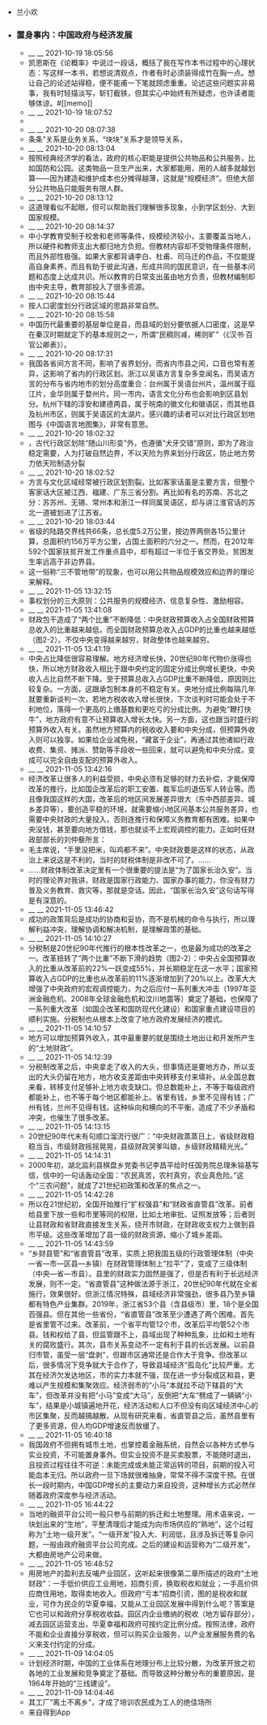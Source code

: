 - 兰小欢
- ### 置身事内：中国政府与经济发展
    - __ __ 2021-10-19 18:05:56
    - 凯恩斯在《论概率》中说过一段话，概括了我在写作本书过程中的心理状态：写这样一本书，若想说清观点，作者有时必须装得成竹在胸一点。想让自己的论述站得稳，便不能甫一下笔就顾虑重重。论述这些问题实非易事，我有时轻描淡写，斩钉截铁，但其实心中始终有所疑虑，也许读者能够体谅。#[[memo]]
    - __ __ 2021-10-19 18:07:52
    - 
    - __ __ 2021-10-20 08:07:38
    - 条条”关系是业务关系，“块块”关系才是领导关系，
    - __ __ 2021-10-20 08:13:04
    - 按照经典经济学的看法，政府的核心职能是提供公共物品和公共服务，比如国防和公园。这类物品一旦生产出来，大家都能用，用的人越多就越划算——因为建造和维护成本也分摊得越薄，这就是“规模经济”。但绝大部分公共物品只能服务有限人群。
    - __ __ 2021-10-20 08:13:12
    - 这道理看似不起眼，但可以帮助我们理解很多现象，小到学区划分、大到国家规模。
    - __ __ 2021-10-20 08:14:37
    - 中小学教育受制于校舍和老师等条件，规模经济较小，主要覆盖当地人，所以硬件和教师支出大都归地方负担。但教材内容却不受物理条件限制，而且外部性极强。如果大家都背诵李白、杜甫、司马迁的作品，不仅能提高自身素养，而且有助于彼此沟通，形成共同的国民意识，在一些基本问题和态度上达成共识。所以教育的日常支出虽由地方负责，但教材编制却由中央主导，教育部投入了很多资源。
    - __ __ 2021-10-20 08:15:44
    - 按人口密度划分行政区域的思路非常自然。
    - __ __ 2021-10-20 08:15:58
    - 中国历代最重要的基层单位是县，而县域的划分要依据人口密度，这是早在秦汉时期就定下的基本规则之一，所谓“民稠则减，稀则旷”（《汉书·百官公卿表》）。
    - __ __ 2021-10-20 08:17:31
    - 我国各省间方言不同，影响了省界划分。而省内市县之间，口音也常有差异，这影响了省内的行政区划。浙江以吴语方言复杂多变闻名，而吴语方言的分布与省内地市的划分高度重合：台州属于吴语台州片，温州属于瓯江片，金华则属于婺州片。同一市内，语言文化分布也会影响到区县划分。杭州下辖的淳安和建德两县，属于皖南的徽文化和徽语区，而其他县及杭州市区，则属于吴语区的太湖片。感兴趣的读者可以对比行政区划地图与《中国语言地图集》，非常有意思。
    - __ __ 2021-10-20 18:02:32
    - ，古代行政区划除“随山川形变”外，也遵循“犬牙交错”原则，即为了政治稳定需要，人为打破自然边界，不以天险为界来划分行政区，防止地方势力依天险制造分裂
    - __ __ 2021-10-20 18:02:52
    - 方言与文化区域经常被行政区划割裂。比如客家话虽是主要方言，但整个客家话大区被江西、福建、广东三省分割。再比如有名的苏南、苏北之分：苏苏州、无锡、常州本和浙江一样同属吴语区，却与讲江淮官话的苏北一道被划进了江苏省。
    - __ __ 2021-10-20 18:03:44
    - 省级的陆路交界线共66条，总长度5.2万公里，按边界两侧各15公里计算，总面积约156万平方公里，占国土面积的六分之一。然而，在2012年592个国家扶贫开发工作重点县中，却有超过一半位于省交界处，贫困发生率远高于非边界县。
    - 这一俗称“三不管地带”的现象，也可以用公共物品规模效应和边界的理论来解释。
    - __ __ 2021-11-05 13:32:15
    - 事权划分的三大原则：公共服务的规模经济、信息复杂性、激励相容。
    - __ __ 2021-11-05 13:41:08
    - 财政包干造成了“两个比重”不断降低：中央财政预算收入占全国财政预算总收入的比重越来越低，而全国财政预算总收入占GDP的比重也越来越低（图2-2）。不仅中央变得越来越穷，财政整体也越来越穷。
    - __ __ 2021-11-05 13:41:19
    - 中央占比降低很容易理解。地方经济增长快，20世纪80年代物价涨得也快，所以地方财政收入相比于跟中央约定的固定分成比例增长更快，中央收入占比自然不断下降。至于预算总收入占GDP比重不断降低，原因则比较复杂。一方面，这跟承包制本身的不稳定有关。央地分成比例每隔几年就要重新谈判一次，若地方税收收入增长很快，下次谈判时可能会处于不利地位，落得一个更高的上缴基数和更吃亏的分成比例。为避免“鞭打快牛”，地方政府有意不让预算收入增长太快。另一方面，这也跟当时盛行的预算外收入有关。虽然地方预算内的税收收入要和中央分成，但预算外收入则可以独享。如果给企业减免税，“藏富于企业”，再通过其他诸如行政收费、集资、摊派、赞助等手段收一些回来，就可以避免和中央分成，变成可以完全自由支配的预算外收入。
    - __ __ 2021-11-05 13:42:16
    - 经济改革让很多人的利益受损，中央必须有足够的财力去补偿，才能保障改革的推行，比如国企改革后的职工安置、裁军后的退伍军人转业等。而且像我国这样的大国，改革后的地区间发展差异很大（东中西部差异、城乡差异等），要创造平稳的环境，就需要缩小地区间基本公共服务差异，也需要中央财政的大量投入，否则连推行和保障义务教育都有困难。如果中央没钱，甚至要向地方借钱，那也就谈不上宏观调控的能力。正如时任财政部部长的刘仲藜所言：
    - 毛主席说，“手里没把米，叫鸡都不来”。中央财政要是这样的状态，从政治上来说这是不利的，当时的财税体制是非改不可了。……
    - ……财政体制改革决定里有一个很重要的提法是“为了国家长治久安”。当时的理论界对我讲，财政是国家行政能力、国家办事的能力，你没有财力普及义务教育、救灾等，那就是空话。因此，“国家长治久安”这句话写得是有深意的。
    - __ __ 2021-11-05 13:46:42
    - 成功的政策背后是成功的协商和妥协，而不是机械的命令与执行，所以理解利益冲突，理解协调和解决机制，是理解政策的基础。
    - __ __ 2021-11-05 14:10:27
    - 分税制是20世纪90年代推行的根本性改革之一，也是最为成功的改革之一。改革扭转了“两个比重”不断下滑的趋势（图2-2）：中央占全国预算收入的比重从改革前的22%一跃变成55%，并长期稳定在这一水平；国家预算收入占GDP的比重也从改革前的11%逐渐增加到了20%以上。改革大大增强了中央政府的宏观调控能力，为之后应付一系列重大冲击（1997年亚洲金融危机、2008年全球金融危机和汶川地震等）奠定了基础，也保障了一系列重大改革（如国企改革和国防现代化建设）和国家重点建设项目的顺利实施。分税制也从根本上改变了地方政府发展经济的模式。
    - __ __ 2021-11-05 14:10:57
    - 地方可以增加预算外收入，其中最重要的就是围绕土地出让和开发所产生的“土地财政”。
    - __ __ 2021-11-05 14:12:39
    - 分税制改革之后，中央拿走了收入的大头，但事情还是要地方办，所以支出的大头仍留在地方，地方收支差距由中央转移支付来填补。从全国总数来看，转移支付足够补上地方收支缺口。但总数能补上，不等于每级政府都能补上，也不等于每个地区都能补上。省里有钱，乡里不见得有钱；广州有钱，兰州不见得有钱。这种纵向和横向的不平衡，造成了不少矛盾和冲突，也催生了很多改革。
    - __ __ 2021-11-05 14:13:15
    - 20世纪90年代末有句顺口溜流行很广：“中央财政蒸蒸日上，省级财政稳稳当当，市级财政摇摇晃晃，县级财政哭爹叫娘，乡级财政精精光光。”
    - __ __ 2021-11-05 14:14:31
    - 2000年初，湖北监利县棋盘乡党委书记李昌平给时任国务院总理朱镕基写信，信中的一句话轰动全国：“农民真苦，农村真穷，农业真危险。”这个“三农问题”，就成了21世纪初政策和改革的焦点之一。
    - __ __ 2021-11-05 14:42:28
    - 所以在21世纪初，全国开始推行“扩权强县”和“财政省直管县”改革。前者给县里下放一些和市里等同的权限，比如土地审批、证照发放等；后者则让县财政和省财政直接发生关系，绕开市财政，在财政收支权力上做到县市平级。这些改革增加了县一级的财政资源，缩小了城乡差距。
    - __ __ 2021-11-05 14:43:59
    - “乡财县管”和“省直管县”改革，实质上把我国五级的行政管理体制（中央—省—市—区县—乡镇）在财政管理体制上“拉平”了，变成了三级体制（中央—省—市县）。县里的财政实力固然是强了，但是否有利于长远经济发展，则不一定。“省直管县”这种做法源于浙江，20世纪90年代就在全省施行，效果很好。但浙江情况特殊，县域经济非常强劲，很多县乃至乡镇都有特色产业集群。2019年，浙江省53个县（含县级市）里，18个是全国百强县。但在其他一些省份，“省直管县”改革至少遭遇了两个困难。首先是省里管不过来。改革前，一个省平均管12个市，改革后平均管52个市县。钱和权给了县，但监管跟不上，县域出现了种种乱象，比如和土地有关的腐败盛行。其次，县市关系变动不一定有利于县的长远发展。以前县归市管，虽受一层“盘剥”，但跟市区通常还是合作大于竞争。但改革以后，很多情况下竞争就大于合作了，导致县域经济“孤岛化”比较严重。尤其在经济欠发达地区，市的实力本就不强，现在进一步分裂成区和县，更难以产生规模和集聚效应。经济弱市的“小马”本就拉不动下辖县的“大车”，但改革并没有把“小马”变成“大马”，反倒把“大车”劈成了一辆辆“小车”，结果是小城镇遍地开花，经济活动和人口不但没有向区域经济中心的市区集聚，反而越搞越散。从现有研究来看，省直管县之后，虽然县里有了更多资源，但人均GDP增速反而放缓了。
    - __ __ 2021-11-05 16:40:18
    - 我国政府不但拥有城市土地，也掌控着金融系统，自然会以各种方式参与实业投资，不可能置身事外。但实业投资不是买卖股票，不能随时退出，且投资过程往往不可逆：未能完成或未能正常运转的项目，前期的投入可能血本无归。所以政府一旦下场就很难抽身，常常不得不深度干预。在很长一段时期内，中国GDP增长的主要动力来自投资，这种增长方式必然伴随着政府深度参与经济活动。
    - __ __ 2021-11-05 16:44:22
    - 当地的融资平台公司一般只参与前期的拆迁和土地整理。用术语来说，一块划出来的“生地”，平整清理后才能成为向市场供应的“熟地”，这个过程称为“土地一级开发”。“一级开发”投入大、利润低，且涉及拆迁等复杂问题，一般由政府融资平台公司完成。之后的建设和运营称为“二级开发”，大都由房地产公司来做。
    - __ __ 2021-11-05 16:48:52
    - 用房地产的盈利去反哺产业园区，这听起来很像第二章所描述的政府“土地财政”：一手低价供应工业用地，招商引资，换取税收和就业；一手高价供应商住用地，取得卖地收入。但政府“亏本”招商引资，图的是税收和就业，可作为民企的华夏幸福，又能从工业园区发展中得到什么呢？答案是它也可以和政府分享税收收益。园区内企业缴纳的税收（地方留存部分），减去园区运营支出，华夏幸福和政府可按约定比例分成。按照法律，政府不能和企业直接分享税收，但可以购买企业服务，以产业发展服务费的名义来支付约定的分成。
    - __ __ 2021-11-09 14:04:05
    - 计划经济时期，中国的工业体系在地理分布上比较分散，为改革开放之初各地的工业发展和竞争奠定了基础。而导致这种分散分布的重要原因，是1964年开始的“三线建设”。
    - __ __ 2021-11-09 14:04:46
    - 其工厂“离土不离乡”，才成了培训农民成为工人的绝佳场所
    - 来自得到App
